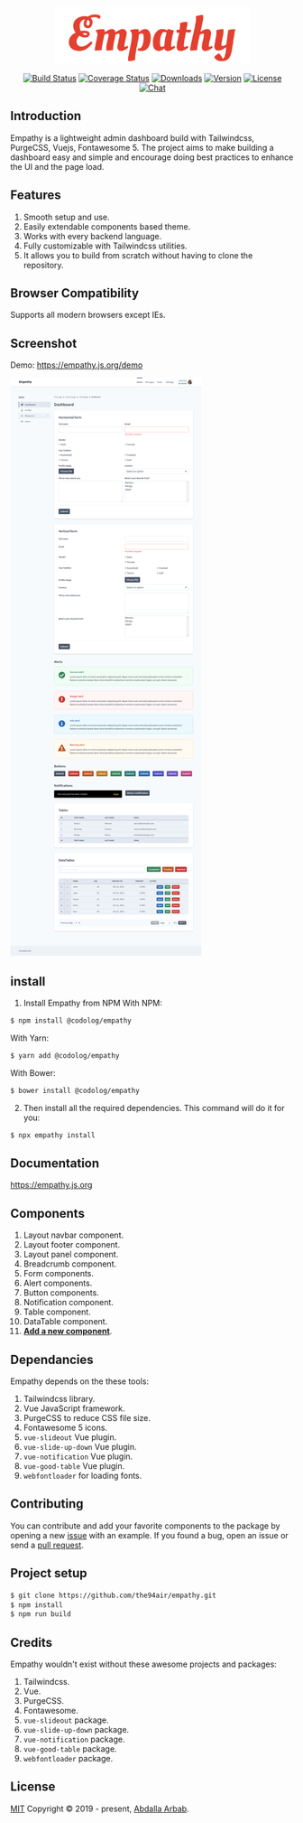 <p align="center">
    <img src="src/images/empathy.svg?sanitize=true" alt="Empathy" title="Empathy" height="100" />
</p>

<p align="center">
  <a href="https://circleci.com/gh/the94air/empathy/tree/master"><img src="https://img.shields.io/circleci/project/github/the94air/empathy/master.svg?sanitize=true" alt="Build Status"></a>
  <a href="https://codecov.io/github/the94air/empathy?branch=master"><img src="https://img.shields.io/codecov/c/github/the94air/empathy/master.svg?sanitize=true" alt="Coverage Status"></a>
  <a href="https://npmcharts.com/compare/@codolog/empathy?minimal=true"><img src="https://img.shields.io/npm/dm/@codolog/empathy.svg?sanitize=true" alt="Downloads"></a>
  <a href="https://www.npmjs.com/package/@codolog/empathy"><img src="https://img.shields.io/npm/v/@codolog/empathy.svg?sanitize=true" alt="Version"></a>
  <a href="https://www.npmjs.com/package/@codolog/empathy"><img src="https://img.shields.io/npm/l/@codolog/empathy.svg?sanitize=true" alt="License"></a>
  <a href=""><img src="https://img.shields.io/badge/chat-on%20discord-7289da.svg?sanitize=true" alt="Chat"></a>
</p>

## Introduction
Empathy is a lightweight admin dashboard build with Tailwindcss, PurgeCSS, Vuejs, Fontawesome 5. The project aims to make building a dashboard easy and simple and encourage doing best practices to enhance the UI and the page load.

## Features
1. Smooth setup and use.
2. Easily extendable components based theme.
3. Works with every backend language.
4. Fully customizable with Tailwindcss utilities.
5. It allows you to build from scratch without having to clone the repository.

## Browser Compatibility
Supports all modern browsers except IEs.

## Screenshot
Demo: https://empathy.js.org/demo

![Empathy demo screenshot](src/images/empathy-screenshot.png)

## install
1. Install Empathy from NPM
With NPM:
```bash
$ npm install @codolog/empathy
```
With Yarn:
```bash
$ yarn add @codolog/empathy
```
With Bower:
```bash
$ bower install @codolog/empathy
```
2. Then install all the required dependencies. This command will do it for you:
```bash
$ npx empathy install
```

## Documentation
https://empathy.js.org

## Components
1. Layout navbar component.
2. Layout footer component.
3. Layout panel component.
4. Breadcrumb component.
5. Form components.
6. Alert components.
7. Button components.
8. Notification component.
9. Table component.
10. DataTable component.
11. [**Add a new component**](#contributing).

## Dependancies
Empathy depends on the these tools:
1. Tailwindcss library.
2. Vue JavaScript framework.
3. PurgeCSS to reduce CSS file size.
4. Fontawesome 5 icons.
5. `vue-slideout` Vue plugin.
6. `vue-slide-up-down` Vue plugin.
7. `vue-notification` Vue plugin.
8. `vue-good-table` Vue plugin.
9. `webfontloader` for loading fonts.

## Contributing
You can contribute and add your favorite components to the package by opening a new [issue](https://github.com/the94air/empathy/issues) with an example. If you found a bug, open an issue or send a [pull request](https://github.com/the94air/empathy/pulls).

## Project setup
```bash
$ git clone https://github.com/the94air/empathy.git
$ npm install
$ npm run build
```

## Credits
Empathy wouldn't exist without these awesome projects and packages:
1. Tailwindcss.
2. Vue.
3. PurgeCSS.
4. Fontawesome.
5. `vue-slideout` package.
6. `vue-slide-up-down` package.
7. `vue-notification` package.
8. `vue-good-table` package.
9. `webfontloader` package.

## License
[MIT](https://github.com/the94air/empathy/blob/master/LICENSE) Copyright © 2019 - present, [Abdalla Arbab](https://abdalla.js.org).
